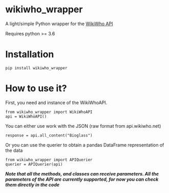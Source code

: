 # wikiwho_wrapper
A light/simple Python wrapper for the [WikiWho API](https://api.wikiwho.net/)

Requires python >= 3.6


# Installation

    pip install wikiwho_wrapper


# How to use it?

First, you need and instance of the WikiWhoAPI. 

    from wikiwho_wrapper import WikiWhoAPI
    api = WikiWhoAPI()

You can either use work with the JSON (raw format from api.wikiwho.net)

    response = api.all_content("Bioglass")

Or you can use the querier to obtain a pandas DataFrame representation of the data

    from wikiwho_wrapper import APIQuerier
    querier = APIQuerier(api)


***Note that all the methods, and classes can receive parameters. All the parameters of the API are currently supported, for now you can check them directly in the code***